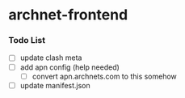 # archnet-frontend

### Todo List
- [ ] update clash meta
- [ ] add apn config (help needed)
  - [ ] convert apn.archnets.com to this somehow
- [ ] update manifest.json